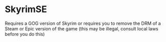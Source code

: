 # SkyrimSE
Requires a GOG version of Skyrim or requires you to remove the DRM of a Steam or Epic version of the game (this may be illegal, consult local laws before you do this)
